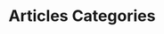 ---
layout: post-categories
permalink: /categories/
title: Articles Categories
modified: 02-10-2024
---